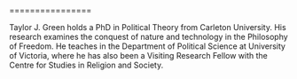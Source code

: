 ================

Taylor J. Green holds a PhD in Political Theory from Carleton University. His research examines the conquest of nature
and technology in the Philosophy of Freedom. He teaches in the Department of Political Science at University of
Victoria, where he has also been a Visiting Research Fellow with the Centre for Studies in Religion and Society.
